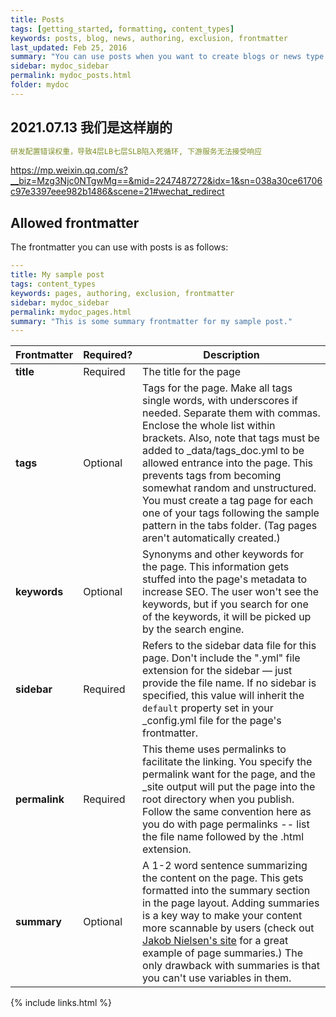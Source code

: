 ```yaml
---
title: Posts
tags: [getting_started, formatting, content_types]
keywords: posts, blog, news, authoring, exclusion, frontmatter
last_updated: Feb 25, 2016
summary: "You can use posts when you want to create blogs or news type of content."
sidebar: mydoc_sidebar
permalink: mydoc_posts.html
folder: mydoc
---
```


## 2021.07.13 我们是这样崩的

```yaml
研发配置错误权重，导致4层LB七层SLB陷入死循环, 下游服务无法接受响应
```
https://mp.weixin.qq.com/s?__biz=Mzg3Njc0NTgwMg==&mid=2247487272&idx=1&sn=038a30ce61706c97e3397eee982b1486&scene=21#wechat_redirect 

## Allowed frontmatter

The frontmatter you can use with posts is as follows:

```yaml
---
title: My sample post
tags: content_types
keywords: pages, authoring, exclusion, frontmatter
sidebar: mydoc_sidebar
permalink: mydoc_pages.html
summary: "This is some summary frontmatter for my sample post."
---
```

| Frontmatter | Required? | Description |
|-------------|-------------|-------------|
| **title** | Required | The title for the page |
| **tags** | Optional | Tags for the page. Make all tags single words, with underscores if needed. Separate them with commas. Enclose the whole list within brackets. Also, note that tags must be added to \_data/tags_doc.yml to be allowed entrance into the page. This prevents tags from becoming somewhat random and unstructured. You must create a tag page for each one of your tags following the sample pattern in the tabs folder. (Tag pages aren't automatically created.)  |
| **keywords** | Optional | Synonyms and other keywords for the page. This information gets stuffed into the page's metadata to increase SEO. The user won't see the keywords, but if you search for one of the keywords, it will be picked up by the search engine.  |
| **sidebar** | Required | Refers to the sidebar data file for this page. Don't include the ".yml" file extension for the sidebar &mdash; just provide the file name. If no sidebar is specified, this value will inherit the `default` property set in your \_config.yml file for the page's frontmatter. |
| **permalink**| Required | This theme uses permalinks to facilitate the linking. You specify the permalink want for the page, and the \_site output will put the page into the root directory when you publish. Follow the same convention here as you do with page permalinks -- list the file name followed by the .html extension. |
| **summary** | Optional | A 1-2 word sentence summarizing the content on the page. This gets formatted into the summary section in the page layout. Adding summaries is a key way to make your content more scannable by users (check out [Jakob Nielsen's site](http://www.nngroup.com/articles/corporate-blogs-front-page-structure/) for a great example of page summaries.) The only drawback with summaries is that you can't use variables in them. |


{% include links.html %}
